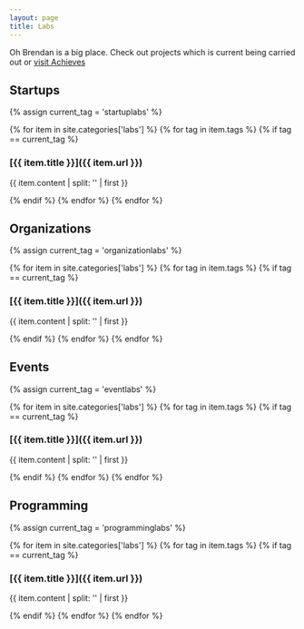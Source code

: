 ```yaml
---
layout: page
title: Labs
---
```


Oh Brendan is a big place. Check out projects which is current being carried out or
[visit Achieves]({{site.base_url}}/labs/achieves.html)

## Startups

{% assign current_tag = 'startuplabs' %}

{% for item in site.categories['labs'] %}
{% for tag in item.tags %}
{% if tag == current_tag %}

### [{{ item.title }}]({{ item.url }})
{{ item.content | split: '<!---more-->' | first }}

{% endif %}
{% endfor %}
{% endfor %}

## Organizations

{% assign current_tag = 'organizationlabs' %}

{% for item in site.categories['labs'] %}
{% for tag in item.tags %}
{% if tag == current_tag %}

### [{{ item.title }}]({{ item.url }})
{{ item.content | split: '<!---more-->' | first }}

{% endif %}
{% endfor %}
{% endfor %}

## Events

{% assign current_tag = 'eventlabs' %}

{% for item in site.categories['labs'] %}
{% for tag in item.tags %}
{% if tag == current_tag %}

### [{{ item.title }}]({{ item.url }})
{{ item.content | split: '<!---more-->' | first }}

{% endif %}
{% endfor %}
{% endfor %}

## Programming

{% assign current_tag = 'programminglabs' %}

{% for item in site.categories['labs'] %}
{% for tag in item.tags %}
{% if tag == current_tag %}

### [{{ item.title }}]({{ item.url }})
{{ item.content | split: '<!---more-->' | first }}

{% endif %}
{% endfor %}
{% endfor %}